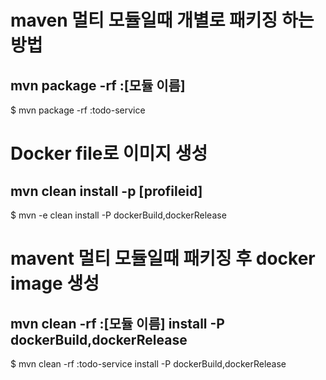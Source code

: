 # maven 멀티 모듈일때 개별로 패키징 하는 방법
## mvn package -rf :[모듈 이름]
 $ mvn package -rf :todo-service 

# Docker file로 이미지 생성
## mvn clean install -p [profileid]  
 $ mvn -e clean install -P dockerBuild,dockerRelease

# mavent 멀티 모듈일때 패키징 후 docker image 생성
## mvn clean -rf :[모듈 이름]  install -P dockerBuild,dockerRelease   
 $ mvn clean -rf :todo-service  install -P dockerBuild,dockerRelease   
